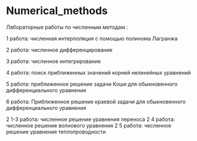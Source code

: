 # Numerical_methods

Лабораторные работы по численным методам :

1 работа: численная интерполяция с помощью полинома Лагранжа

2 работа: численное дифференцирование

3 работа: численное интегрирование

4 работа: поиск приближенных значений корней нелинейных уравнений 

5 работа: приближенное решение задачи Коши для обыкновенного дифференциального уравнения

6 работа: Приближенное решение краевой задачи для обыкновенного дифференциального уравнения

2 1-3 работа: численное решение уравнения переноса
2 4 работа: численное решение волнового уравнения
2 5 работа: чесленное решение уравнения теплопроводности
